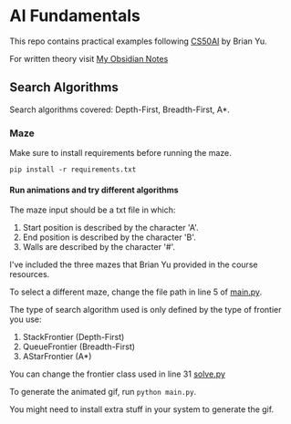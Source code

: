 # AI Fundamentals

This repo contains practical examples following [CS50AI](https://cs50.harvard.edu/ai/2020/) by Brian Yu.

For written theory visit [My Obsidian Notes](https://github.com/Igrass97/demoncodex/tree/main/IT/Software/Computer%20Science/AI)

## Search Algorithms

Search algorithms covered: Depth-First, Breadth-First, A*.

### Maze

Make sure to install requirements before running the maze.

`pip install -r requirements.txt`

#### Run animations and try different algorithms

The maze input should be a txt file in which:

1. Start position is described by the character 'A'.
2. End position is described by the character 'B'.
3. Walls are described by the character '#'.

I've included the three mazes that Brian Yu provided in the course resources.

To select a different maze, change the file path in line 5 of [main.py](./search/maze/main.py).

The type of search algorithm used is only defined by the type of frontier you use:

1. StackFrontier (Depth-First)
2. QueueFrontier (Breadth-First)
3. AStarFrontier (A*)

You can change the frontier class used in line 31 [solve.py](./search/maze/solve.py)

To generate the animated gif, run `python main.py`.

You might need to install extra stuff in your system to generate the gif.
